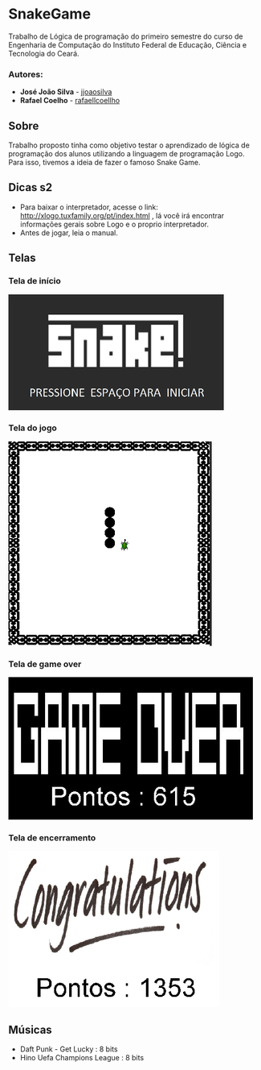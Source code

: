 # SnakeGame
Trabalho de Lógica de programação do primeiro semestre do curso de Engenharia de Computação do Instituto Federal de Educação, Ciência e Tecnologia do Ceará.

### Autores:

* **José João Silva** - [jjoaosilva](https://github.com/jjoaosilva/)
* **Rafael Coelho** - [rafaellcoellho](https://github.com/rafaellcoellho/)

## Sobre
Trabalho proposto tinha como objetivo testar o aprendizado de lógica de programação dos alunos utilizando a linguagem de programação Logo.
Para isso, tivemos a ideia de fazer o famoso Snake Game. 

## Dicas s2
* Para baixar o interpretador, acesse o link: http://xlogo.tuxfamily.org/pt/index.html , lá você irá encontrar informações gerais sobre Logo e o proprio interpretador.
* Antes de jogar, leia o manual.

## Telas

### Tela de início
![alt text](https://github.com/jjoaosilva/SnakeGame/blob/master/img/inicial.PNG?raw=true)

### Tela do jogo
![alt text](https://github.com/jjoaosilva/SnakeGame/blob/master/img/jogo.PNG?raw=true)

### Tela de game over
![alt text](https://github.com/jjoaosilva/SnakeGame/blob/master/img/fim2.PNG?raw=true)

### Tela de encerramento
![alt text](https://github.com/jjoaosilva/SnakeGame/blob/master/img/fim.PNG?raw=true)

## Músicas
 
* Daft Punk - Get Lucky : 8 bits
* Hino Uefa Champions League : 8 bits